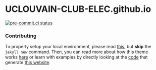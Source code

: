 # UCLOUVAIN-CLUB-ELEC.github.io

[![pre-commit.ci status](https://results.pre-commit.ci/badge/github/UCLOUVAIN-CLUB-ELEC/UCLOUVAIN-CLUB-ELEC.github.io/main.svg)](https://results.pre-commit.ci/latest/github/UCLOUVAIN-CLUB-ELEC/UCLOUVAIN-CLUB-ELEC.github.io/main)

### Contributing

To properly setup your local environment, please read [this](https://docs.github.com/en/pages/setting-up-a-github-pages-site-with-jekyll/creating-a-github-pages-site-with-jekyll), but **skip** the `jekyll new` command. Then, you can read more about how this theme works [here](https://github.com/chrisrhymes/bulma-clean-theme/blob/master/README.md#usage) or learn with examples by directly looking at the [code](https://github.com/chrisrhymes/bulma-clean-theme) that generate [this website](http://www.csrhymes.com/bulma-clean-theme/).
